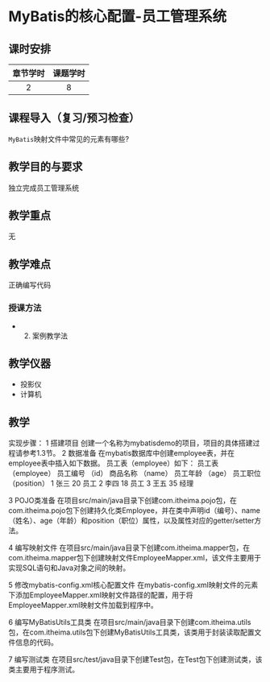 # MyBatis的核心配置-员工管理系统

## 课时安排

|章节学时|课题学时|
|:--:|:--:|
|2|8|

## 课程导入（复习/预习检查）
`MyBatis`映射文件中常见的元素有哪些?
## 教学目的与要求
独立完成员工管理系统
## 教学重点
无
## 教学难点
正确编写代码
### 授课方法

- 2. 案例教学法

## 教学仪器

* 投影仪
* 计算机

## 教学
实现步骤：
1	搭建项目
创建一个名称为mybatisdemo的项目，项目的具体搭建过程请参考1.3节。
2	数据准备
在mybatis数据库中创建employee表，并在employee表中插入如下数据。
员工表（employee）如下：
员工表（employee）
员工编号
（id）	商品名称
（name）	员工年龄
（age）	员工职位（position）
1	张三	20	员工
2	李四	18	员工
3	王五	35	经理

3	POJO类准备
在项目src/main/java目录下创建com.itheima.pojo包，在com.itheima.pojo包下创建持久化类Employee，并在类中声明id（编号）、name（姓名）、age（年龄）和position（职位）属性，以及属性对应的getter/setter方法。

4	编写映射文件
在项目src/main/java目录下创建com.itheima.mapper包，在com.itheima.mapper包下创建映射文件EmployeeMapper.xml，该文件主要用于实现SQL语句和Java对象之间的映射。

5	修改mybatis-config.xml核心配置文件
在mybatis-config.xml映射文件的<mappers>元素下添加EmployeeMapper.xml映射文件路径的配置，用于将EmployeeMapper.xml映射文件加载到程序中。

6	编写MyBatisUtils工具类
在项目src/main/java目录下创建com.itheima.utils包，在com.itheima.utils包下创建MyBatisUtils工具类，该类用于封装读取配置文件信息的代码。

7	编写测试类
在项目src/test/java目录下创建Test包，在Test包下创建测试类，该类主要用于程序测试。


